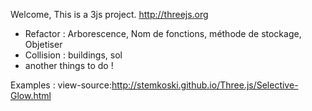 Welcome, This is a 3js project. http://threejs.org

* Refactor : Arborescence, Nom de fonctions, méthode de stockage, Objetiser
* Collision : buildings, sol
* another things to do !

Examples : view-source:http://stemkoski.github.io/Three.js/Selective-Glow.html
